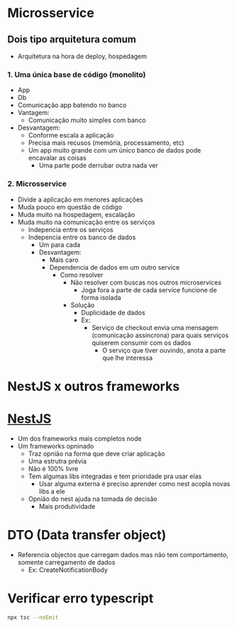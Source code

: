 # Microsservice
## Dois tipo arquitetura comum
- Arquitetura na hora de deploy, hospedagem
### 1. Uma única base de código (monolito)
- App
- Db
- Comunicação app batendo no banco
- Vantagem:
    - Comunicação muito simples com banco
- Desvantagem:
    - Conforme escala a aplicação
    - Precisa mais recusos (memória, processamento, etc)
    - Um app muito grande com um único banco de dados pode encavalar as coisas
        - Uma parte pode derrubar outra nada ver
    

### 2. Microsservice
- Divide a aplicação em menores aplicações
- Muda pouco em questão de código
- Muda muito na hospedagem, escalação
- Muda muito na comunicação entre os serviços
    - Indepencia entre os serviços
    - Indepencia entre os banco de dados
        - Um para cada
        - Desvantagem:
            - Mais caro
            - Dependencia de dados em um outro service
                - Como resolver
                    - Não resolver com buscas nos outros microservices
                        - Joga fora a parte de cada service funcione de forma isolada
                    - Solução
                        - Duplicidade de dados
                        - Ex:
                            - Serviço de checkout envia uma mensagem (comunicação assincrona) para quais serviços quiserem consumir com os dados
                                - O serviço que tiver ouvindo, anota a parte que lhe interessa

# NestJS x outros frameworks
# [NestJS](https://docs.nestjs.com/)
- Um dos frameworks mais completos node
- Um frameworks opninado
    - Traz opnião na forma que deve criar aplicação
    - Uma estrutra prévia
    - Não é 100% livre
    - Tem algumas libs integradas e tem prioridade pra usar elas
        - Usar alguma externa é preciso aprender como nest acopla novas libs a ele
    - Opnião do nest ajuda na tomada de decisão
        - Mais produtividade
    
# DTO (Data transfer object)
- Referencia objectos que carregam dados mas não tem comportamento, somente carregamento de dados
    - Ex: CreateNotificationBody

# Verificar erro typescript
```sh
npx tsc --noEmit
```